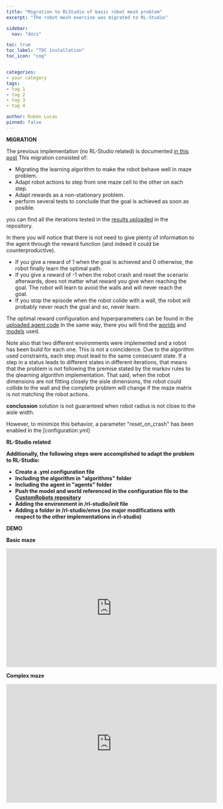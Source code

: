 ```yaml
---
title: "Migration to RLStudio of basic robot mesh problem"
excerpt: "The robot mesh exercise was migrated to RL-Studio"

sidebar:
  nav: "docs"

toc: true
toc_label: "TOC installation"
toc_icon: "cog"


categories:
- your category
tags:
- tag 1
- tag 2
- tag 3
- tag 4

author: Rubén Lucas
pinned: false
---
```


<strong>MIGRATION</strong>


The previous implementation (no RL-Studio related) is documented [in this post](https://roboticslaburjc.github.io/2020-phd-ruben-lucas/projects/2021-01-08-model_free_qlearning_algorithm/)
This migration consisted of:
  -  Migrating the learning algorithm to make the robot behave well in maze problem.
  -  Adapt robot actions to step from one maze cell to the other on each step.
  -  Adapt rewards as a non-stationary problem.
  -  perform several tests to conclude that the goal is achieved as soon as posible.

you can find all the iterations tested in the [results uploaded](https://github.com/RoboticsLabURJC/2020-phd-ruben-lucas/tree/master/RL_Unibotics/RL-Studio/robot_mesh/agents/logs) in the repository.

In there you will notice that there is not need to give plenty of information to the agent through the reward function (and indeed it could be counterproductive).
   - If you give a reward of 1 when the goal is achieved and 0 otherwise, the robot finally learn the optimal path.
   - If you give a reward of -1 when the robot crash and reset the scenario afterwards, does not matter what reward you give when reaching the goal.
   The robot will learn to avoid the walls and will never reach the goal.
   - If you stop the episode when the robot colide with a wall, the robot will probably never reach the goal and so, never learn.

The optimal reward configuration and hyperparameters can be found in the [uploaded agent code](https://github.com/RoboticsLabURJC/2020-phd-ruben-lucas/tree/master/RL_Unibotics/RL-Studio/robot_mesh/agents)
In the same way, there you will find the [worlds](https://github.com/RoboticsLabURJC/2020-phd-ruben-lucas/tree/master/RL_Unibotics/RL-Studio/robot_mesh/world) and [models](https://github.com/RoboticsLabURJC/2020-phd-ruben-lucas/tree/master/RL_Unibotics/RL-Studio/robot_mesh/model) used.

Note also that two different environments were implemented and a robot has been build for each one.
This is not a coincidence. Due to the algorithm used constraints, each step must lead to the same consecuent state. If a 
step in a status leads to different states in different iterations, that means that the problem is not following the premise stated by the markov rules to the qlearning algorithm implementation.
That said, when the robot dimensions are not fitting closely the aisle dimensions, the robot could collide to the wall and the complete problem will change if the maze matrix is not matching the robot actions.

**conclussion** 
solution is not guaranteed when robot radius is not close to the aisle width.

However, to minimize this behavior, a parameter "reset_on_crash" has been enabled in the [configuration.yml]

<strong>RL-Studio related<strong>

Additionally, the following steps were accomplished to adapt the problem to RL-Studio:
- Create a .yml configuration file
- Including the algorithm in "algorithms" folder
- Including the agent in "agents" folder
- Push the model and world referenced in the configuration file to the [CustomRobots repository](https://github.com/JdeRobot/CustomRobots)
- Adding the environment in /rl-studio/__init__ file
- Adding a folder in /rl-studio/envs (no major modifications with respect to the other implementations in rl-studio)

<strong>DEMO</strong>

<strong>Basic maze</strong>

<iframe width="560" height="315" src="https://www.youtube.com/embed/HxAJtyRjt4g" title="YouTube video player" frameborder="0" allow="accelerometer; autoplay; clipboard-write; encrypted-media; gyroscope; picture-in-picture" allowfullscreen></iframe>

<strong>Complex maze</strong>

<iframe width="560" height="315" src="https://www.youtube.com/embed/UssHBsG9Ats" title="YouTube video player" frameborder="0" allow="accelerometer; autoplay; clipboard-write; encrypted-media; gyroscope; picture-in-picture" allowfullscreen></iframe>
